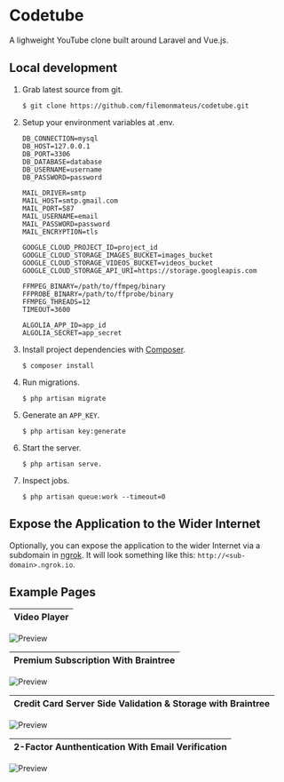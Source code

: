 # Codetube

A lighweight YouTube clone built around Laravel and Vue.js.


## Local development

1. Grab latest source from git.

   ```
   $ git clone https://github.com/filemonmateus/codetube.git
   ```

2. Setup your environment variables at .env.

   ```
   DB_CONNECTION=mysql
   DB_HOST=127.0.0.1
   DB_PORT=3306
   DB_DATABASE=database
   DB_USERNAME=username
   DB_PASSWORD=password

   MAIL_DRIVER=smtp
   MAIL_HOST=smtp.gmail.com
   MAIL_PORT=587
   MAIL_USERNAME=email
   MAIL_PASSWORD=password
   MAIL_ENCRYPTION=tls

   GOOGLE_CLOUD_PROJECT_ID=project_id
   GOOGLE_CLOUD_STORAGE_IMAGES_BUCKET=images_bucket
   GOOGLE_CLOUD_STORAGE_VIDEOS_BUCKET=videos_bucket
   GOOGLE_CLOUD_STORAGE_API_URI=https://storage.googleapis.com

   FFMPEG_BINARY=/path/to/ffmpeg/binary
   FFPROBE_BINARY=/path/to/ffprobe/binary
   FFMPEG_THREADS=12
   TIMEOUT=3600

   ALGOLIA_APP_ID=app_id
   ALGOLIA_SECRET=app_secret
   ```

3. Install project dependencies with [Composer](https://getcomposer.org/).

   ```
   $ composer install
   ```

4. Run migrations.

   ```
   $ php artisan migrate
   ```

5. Generate an `APP_KEY`.

   ```
   $ php artisan key:generate
   ```

6. Start the server.

   ```
   $ php artisan serve.
   ```

7. Inspect jobs.

   ```
   $ php artisan queue:work --timeout=0
   ```

## Expose the Application to the Wider Internet

Optionally, you can expose the application to the wider Internet via a subdomain in [ngrok](http://ngrok.com/). It will look something like this: `http://<sub-domain>.ngrok.io`.


## Example Pages

| Video Player |
|:---:|
![Preview](https://ucarecdn.com/bac5e4ea-3248-4a1e-a692-cc0463b710df/videoplayer.png)

| Premium Subscription With Braintree |
|:---:|
![Preview](https://ucarecdn.com/1c56026a-1c96-4bd6-b9ad-c115aa6e5128/premiumsubscription.png)

| Credit Card Server Side Validation & Storage with Braintree |
|:---:|
![Preview](https://ucarecdn.com/93e16c88-c4b1-4f0d-93c8-29decae81767/storagevalidation.png)

| 2-Factor Aunthentication With Email Verification |
|:---:|
![Preview](https://ucarecdn.com/011b29bb-c7be-4604-be08-fe3dc260cfd8/2factorauthentication.png)